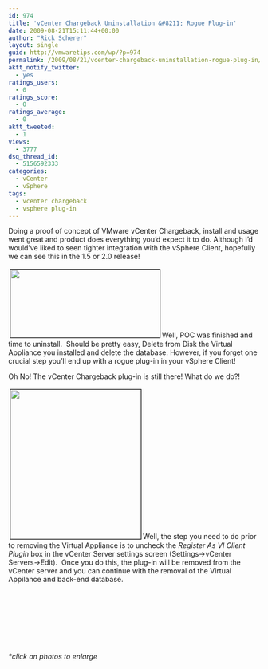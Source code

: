 ```yaml
---
id: 974
title: 'vCenter Chargeback Uninstallation &#8211; Rogue Plug-in'
date: 2009-08-21T15:11:44+00:00
author: "Rick Scherer"
layout: single
guid: http://vmwaretips.com/wp/?p=974
permalink: /2009/08/21/vcenter-chargeback-uninstallation-rogue-plug-in/
aktt_notify_twitter:
  - yes
ratings_users:
  - 0
ratings_score:
  - 0
ratings_average:
  - 0
aktt_tweeted:
  - 1
views:
  - 3777
dsq_thread_id:
  - 5156592333
categories:
  - vCenter
  - vSphere
tags:
  - vcenter chargeback
  - vsphere plug-in
---
```

Doing a proof of concept of VMware vCenter Chargeback, install and usage went great and product does everything you&#8217;d expect it to do. Although I&#8217;d would&#8217;ve liked to seen tighter integration with the vSphere Client, hopefully we can see this in the 1.5 or 2.0 release!

<a rel="attachment wp-att-975" href="http://vmwaretips.com/wp/wp-content/uploads/2009/08/vwcb-plugin.png"><img class="alignright size-medium wp-image-975" style="border: 1px solid black; margin: 3px;" title="chargeback-plugin" src="http://vmwaretips.com/wp/wp-content/uploads/2009/08/vwcb-plugin-300x137.png" alt="" width="300" height="137" srcset="http://www.vmwaretips.com/wp/wp-content/uploads/2009/08/vwcb-plugin-300x137.png 300w, http://www.vmwaretips.com/wp/wp-content/uploads/2009/08/vwcb-plugin.png 944w" sizes="(max-width: 300px) 100vw, 300px" /></a>Well, POC was finished and time to uninstall.  Should be pretty easy, Delete from Disk the Virtual Appliance you installed and delete the database. However, if you forget one crucial step you&#8217;ll end up with a rogue plug-in in your vSphere Client!

Oh No! The vCenter Chargeback plug-in is still there! What do we do?!

<a rel="attachment wp-att-976" href="http://vmwaretips.com/wp/wp-content/uploads/2009/08/vwcb-info.png"><img class="alignleft size-medium wp-image-976" style="border: 1px solid black; margin: 3px;" title="chargeback-info" src="http://vmwaretips.com/wp/wp-content/uploads/2009/08/vwcb-info-262x300.png" alt="" width="262" height="300" srcset="http://www.vmwaretips.com/wp/wp-content/uploads/2009/08/vwcb-info-262x300.png 262w, http://www.vmwaretips.com/wp/wp-content/uploads/2009/08/vwcb-info.png 442w" sizes="(max-width: 262px) 100vw, 262px" /></a>Well, the step you need to do prior to removing the Virtual Appliance is to uncheck the _Register As VI Client Plugin_ box in the vCenter Server settings screen (Settings->vCenter Servers->Edit).  Once you do this, the plug-in will be removed from the vCenter server and you can continue with the removal of the Virtual Appilance and back-end database.

&nbsp;

&nbsp;

&nbsp;

&nbsp;

_*click on photos to enlarge_